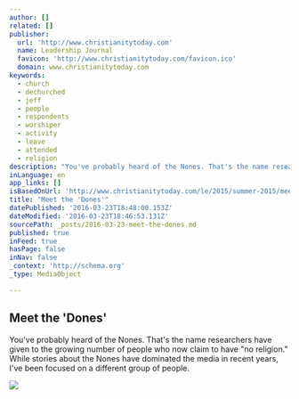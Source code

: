 ```yaml
---
author: []
related: []
publisher:
  url: 'http://www.christianitytoday.com'
  name: Leadership Journal
  favicon: 'http://www.christianitytoday.com/favicon.ico'
  domain: www.christianitytoday.com
keywords:
  - church
  - dechurched
  - jeff
  - people
  - respondents
  - worshiper
  - activity
  - leave
  - attended
  - religion
description: "You've probably heard of the Nones. That's the name researchers have given to the growing number of people who now claim to have \"no religion.\" While stories about the Nones have dominated the media in recent years, I've been focused on a different group of people."
inLanguage: en
app_links: []
isBasedOnUrl: 'http://www.christianitytoday.com/le/2015/summer-2015/meet-dones.html'
title: "Meet the 'Dones'"
datePublished: '2016-03-23T18:48:00.153Z'
dateModified: '2016-03-23T18:46:53.131Z'
sourcePath: _posts/2016-03-23-meet-the-dones.md
published: true
inFeed: true
hasPage: false
inNav: false
_context: 'http://schema.org'
_type: MediaObject

---
```

<article style=""><h1>Meet the 'Dones'</h1><p>You've probably heard of the Nones. That's the name researchers have given to the growing number of people who now claim to have "no religion." While stories about the Nones have dominated the media in recent years, I've been focused on a different group of people.</p><img src="http://www.christianitytoday.com/images/61143.jpg?w=500" /></article>